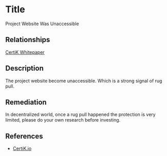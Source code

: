 # Title 
Project Website Was Unaccessible

## Relationships 
[CertiK Whitepaper](https://certik.foundation/whitepaper)

## Description 
The project website become unaccessible. Which is a strong signal of rug pull.

## Remediation
In decentralized world, once a rug pull happened the protection is very limited, please do your own research before investing.

## References 
* [CertiK.io](https://certik.io)

